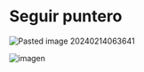 # Seguir puntero

![Pasted image 20240214063641](https://github.com/Mileccc/seguir_puntero/assets/121825748/aac2fdbf-f66c-4aa7-a101-75db943eaaed)

![imagen](https://github.com/Mileccc/seguir_puntero/assets/121825748/30b9e558-cfdd-4e39-8dad-f815708a7c0d)
